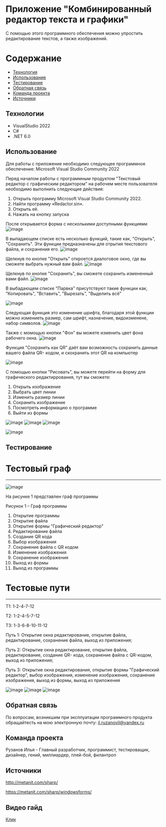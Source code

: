 # Приложение "Комбинированный редактор текста и графики"
С помощью этого программного обеспечения можно упростить редактирование текстов, а также изображений.

# Содержание
- [Технология](#технология)
- [Использование](#использование)
- [Тестирование](#тестирование)
- [Обратная связь](#обратная_связь)
- [Команда проекта](#команда_проекта)
- [Источники](#источники)

## Технологии
- VisualStudio 2022
- C#
- .NET 6.0

## Использование
Для работы с приложение необходимо следующее программное обеспечение:
Microsoft Visual Studio Community 2022

Перед началом работы с программным продуктом "Текстовый редактор с графическим редактором" на рабочем месте пользователя необходимо выполнить следующие действия:
1. Открыть программу Microsoft Visual Studio Community 2022.
2. Найти программу «Redactor.sin».
3. Открыть её.
4. Нажать на кнопку запуска

После открывается форма с несколькими доступными функциями
![image](https://github.com/ILYA222213/GraphicsRedandTextRed/assets/117897751/3a4a89b7-675b-4a61-aa0d-4607f02c9795)

В выпадающем списке есть несколько функций, такие как, "Открыть", "Сохранить". Эти функции предназначены для отрытия текстового файла, и сохранения его.
![image](https://github.com/ILYA222213/GraphicsRedandTextRed/assets/117897751/a4128be4-10bd-4cce-9ab5-94a52c5861a6)

Щелкнув по кнопке "Открыть" откроется диалоговое окно, где вы сможете выбрать нужный вам файл.
![image](https://github.com/ILYA222213/GraphicsRedandTextRed/assets/117897751/52ad842a-8631-4e39-ba6d-fac0175889e4)

Щелкнув по кнопке "Сохранить", вы сможете сохранить измененный вами файл.
![image](https://github.com/ILYA222213/GraphicsRedandTextRed/assets/117897751/9eb9e601-c7f5-4524-b5a1-bc5580700bdd)

В выбадающем списке "Парвка" присутствуют такие функции как, "Копировать", "Вставить", "Вырезать", "Выделить всё"

![image](https://github.com/ILYA222213/GraphicsRedandTextRed/assets/117897751/c4bf2751-b237-4824-aceb-2677c851c542)

Следующая функция это изменение шрифта, благодаря этой функции можно измениеть размер, сам шрифт, назначение, видоизменене, набор символов.
![image](https://github.com/ILYA222213/GraphicsRedandTextRed/assets/117897751/50b75515-3a4e-4a28-ad17-d18b38ef3a05)

Также с момощью кнопки "Фон" вы можете изменить цвет фона рабочего окна.
![image](https://github.com/ILYA222213/GraphicsRedandTextRed/assets/117897751/f45f7d57-008b-448f-b1a8-2173489f56f5)

Функция "Сохранить как QR" даёт вам возможность сохранить данные вашего файла QR- кодом, и скохранить этот QR на компьютер

![image](https://github.com/ILYA222213/GraphicsRedandTextRed/assets/117897751/3877a97e-f3e5-446d-b686-209c6bcb70ca)

С помощью кнопки "Рисовать", вы можете перейти на форму для графического редактиррования, тут вы сможете:
1. Открыть изображение
2. Выбрать цвет линии
3. Изменить размер линии
4. Сохранить изображение
5. Посмотреть информацию о программе
6. Выйти из формы

![image](https://github.com/ILYA222213/GraphicsRedandTextRed/assets/117897751/e4c5c061-3ebe-4556-9132-c15ddd283ed5)
![image](https://github.com/ILYA222213/GraphicsRedandTextRed/assets/117897751/297c8161-5869-4109-a93a-252e09e6b50b)
![image](https://github.com/ILYA222213/GraphicsRedandTextRed/assets/117897751/e55a4e70-3145-40fa-8320-d9351e5300e9)

![image](https://github.com/ILYA222213/GraphicsRedandTextRed/assets/117897751/d9597246-85e6-40a8-b9a1-3fcb695ba0a3)

## Тестирование
# Тестовый граф
***
![image](https://github.com/ILYA222213/GraphicsRedandTextRed/assets/117897751/85745cef-17f7-4c05-9fb4-24f9b74c7535)


На рисунке 1 представлен граф программы

Рисунок 1 – Граф программы

1. Открытие программы
2. Открытие файла 
3. Открытие формы "Графический редактор"
4. Редактирование файла
5. Создание QR кода
6. Выбор изображения
7. Сохранение файла с QR кодом
8. Изменение изображения
9. Сохранение изображения
10. Выход из формы
11. Выход из программы

# Тестовые пути
***
Т1: 1-2-4-7-12

Т2: 1-2-4-5-7-12

Т3: 1-3-6-8-10-11-12

Путь 1: Открытие окна редактирование, открытие файла, редактирование, сохранение файла, выход из приложения;

Путь 2: Открытие окна редактирование, открытие файла, редактирование, создание QR- кода, сохранение файла с QR-кодом, выход из приложения;

Путь 3: Открытие окна редактирования, открытие формы "Графический редактор", выбор изображения, изменение изображения, сохранение изображения, выход из формы, выход из приложения

![image](https://github.com/ILYA222213/GraphicsRedandTextRed/assets/117897751/be8f512d-57be-4d37-86b1-70a810932006)
![image](https://github.com/ILYA222213/GraphicsRedandTextRed/assets/117897751/46f09bfa-2102-4c74-8314-11c779e055a1)
![image](https://github.com/ILYA222213/GraphicsRedandTextRed/assets/117897751/d629a5ec-d78a-42b8-8f6e-cf1d46882dfd)

## Обратная связь
По вопросам, возникшим при эксплуатации программного продукта обращайтесть на мою электронную почту: il.ruzanovil@yandex.ru

## Команда проекта
Рузанов Илья - Главный разработчик, программист, тестироващик, дизайнер, гений, миллиардер, плей-бой, филантроп

## Источники
http://metanit.com/sharp/

https://metanit.com/sharp/windowsforms/

## Видео гайд
[Клик](https://www.youtube.com/watch?v=dQw4w9WgXcQ)


